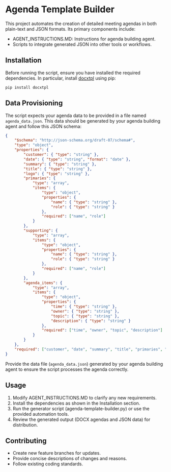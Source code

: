 # Agenda Template Builder

This project automates the creation of detailed meeting agendas in both plain-text and JSON formats. Its primary components include:

- AGENT_INSTRUCTIONS.MD: Instructions for agenda building agent.
- Scripts to integrate generated JSON into other tools or workflows.

## Installation

Before running the script, ensure you have installed the required dependencies. In particular, install [docxtpl](https://pypi.org/project/docxtpl/) using pip:

```
pip install docxtpl
```

## Data Provisioning

The script expects your agenda data to be provided in a file named `agenda_data.json`. This data should be generated by your agenda building agent and follow this JSON schema:

```json
{
    "$schema": "http://json-schema.org/draft-07/schema#",
    "type": "object",
    "properties": {
        "customer": { "type": "string" },
        "date": { "type": "string", "format": "date" },
        "summary": { "type": "string" },
        "title": { "type": "string" },
        "logo": { "type": "string" },
        "primaries": {
            "type": "array",
            "items": {
                "type": "object",
                "properties": {
                    "name": { "type": "string" },
                    "role": { "type": "string" }
                },
                "required": ["name", "role"]
            }
        },
        "supporting": {
            "type": "array",
            "items": {
                "type": "object",
                "properties": {
                    "name": { "type": "string" },
                    "role": { "type": "string" }
                },
                "required": ["name", "role"]
            }
        },
        "agenda_items": {
            "type": "array",
            "items": {
                "type": "object",
                "properties": {
                    "time": { "type": "string" },
                    "owner": { "type": "string" },
                    "topic": { "type": "string" },
                    "description": { "type": "string" }
                },
                "required": ["time", "owner", "topic", "description"]
            }
        }
    },
    "required": ["customer", "date", "summary", "title", "primaries", "supporting", "agenda_items"]
}
```

Provide the data file (`agenda_data.json`) generated by your agenda building agent to ensure the script processes the agenda correctly.

## Usage

1. Modify AGENT_INSTRUCTIONS.MD to clarify any new requirements.
2. Install the dependencies as shown in the Installation section.
3. Run the generator script (agenda-template-builder.py) or use the provided automation tools.
4. Review the generated output (DOCX agendas and JSON data) for distribution.

## Contributing

- Create new feature branches for updates.
- Provide concise descriptions of changes and reasons.
- Follow existing coding standards.

